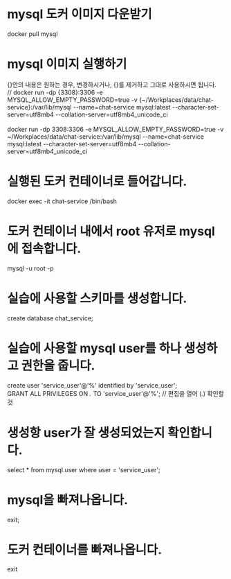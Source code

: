 # mysql 도커 이미지 다운받기
docker pull mysql

# mysql 이미지 실행하기
{}안의 내용은 원하는 경우, 변경하시거나, {}를 제거하고 그대로 사용하시면 됩니다.<br>
// docker run -dp {3308}:3306 -e MYSQL_ALLOW_EMPTY_PASSWORD=true -v {~/Workplaces/data/chat-service}:/var/lib/mysql --name=chat-service mysql:latest --character-set-server=utf8mb4 --collation-server=utf8mb4_unicode_ci <br><br>
docker run -dp 3308:3306 -e MYSQL_ALLOW_EMPTY_PASSWORD=true -v ~/Workplaces/data/chat-service:/var/lib/mysql --name=chat-service mysql:latest --character-set-server=utf8mb4 --collation-server=utf8mb4_unicode_ci

# 실행된 도커 컨테이너로 들어갑니다.
docker exec -it chat-service /bin/bash

# 도커 컨테이너 내에서 root 유저로 mysql에 접속합니다.
mysql -u root -p

# 실습에 사용할 스키마를 생성합니다.
create database chat_service;

# 실습에 사용할 mysql user를 하나 생성하고 권한을 줍니다.
create user 'service_user'@'%' identified by 'service_user';<br>
GRANT ALL PRIVILEGES ON *.* TO 'service_user'@'%';  // 편집을 열어 (*.*) 확인할 것

# 생성항 user가 잘 생성되었는지 확인합니다.
select * from mysql.user where user = 'service_user';

# mysql을 빠져나옵니다.
exit;

# 도커 컨테이너를 빠져나옵니다.
exit
